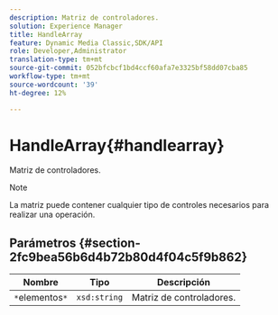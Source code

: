 ```yaml
---
description: Matriz de controladores.
solution: Experience Manager
title: HandleArray
feature: Dynamic Media Classic,SDK/API
role: Developer,Administrator
translation-type: tm+mt
source-git-commit: 052bfcbcf1bd4ccf60afa7e3325bf58dd07cba85
workflow-type: tm+mt
source-wordcount: '39'
ht-degree: 12%

---
```



# HandleArray{#handlearray}

Matriz de controladores.

>[!NOTE]
>
>La matriz puede contener cualquier tipo de controles necesarios para realizar una operación.

## Parámetros {#section-2fc9bea56b6d4b72b80d4f04c5f9b862}

| Nombre | Tipo | Descripción |
|---|---|---|
| `*`elementos`*` | `xsd:string` | Matriz de controladores. |

